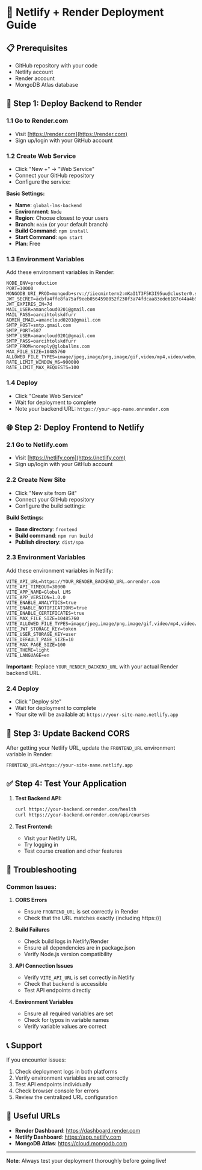 
# 🚀 Netlify + Render Deployment Guide

## 📋 Prerequisites
- GitHub repository with your code
- Netlify account
- Render account
- MongoDB Atlas database

## 🔧 Step 1: Deploy Backend to Render

### 1.1 Go to Render.com
- Visit [https://render.com](https://render.com)
- Sign up/login with your GitHub account

### 1.2 Create Web Service
- Click "New +" → "Web Service"
- Connect your GitHub repository
- Configure the service:

**Basic Settings:**
- **Name**: `global-lms-backend`
- **Environment**: `Node`
- **Region**: Choose closest to your users
- **Branch**: `main` (or your default branch)
- **Build Command**: `npm install`
- **Start Command**: `npm start`
- **Plan**: Free

### 1.3 Environment Variables
Add these environment variables in Render:

```env
NODE_ENV=production
PORT=10000
MONGODB_URI_PROD=mongodb+srv://iiecmintern2:mKaI1T3F5K3I95uu@cluster0.sidgh14.mongodb.net/global_lms
JWT_SECRET=acbfa4ffe8fa75af9eeb0564598052f230f3a74fdcaa83ede6187c44a4b9fb1f
JWT_EXPIRES_IN=7d
MAIL_USER=amancloud0201@gmail.com
MAIL_PASS=oarcihtolskdfurr
ADMIN_EMAIL=amancloud0201@gmail.com
SMTP_HOST=smtp.gmail.com
SMTP_PORT=587
SMTP_USER=amancloud0201@gmail.com
SMTP_PASS=oarcihtolskdfurr
SMTP_FROM=noreply@globallms.com
MAX_FILE_SIZE=10485760
ALLOWED_FILE_TYPES=image/jpeg,image/png,image/gif,video/mp4,video/webm,application/pdf
RATE_LIMIT_WINDOW_MS=900000
RATE_LIMIT_MAX_REQUESTS=100
```

### 1.4 Deploy
- Click "Create Web Service"
- Wait for deployment to complete
- Note your backend URL: `https://your-app-name.onrender.com`

## 🌐 Step 2: Deploy Frontend to Netlify

### 2.1 Go to Netlify.com
- Visit [https://netlify.com](https://netlify.com)
- Sign up/login with your GitHub account

### 2.2 Create New Site
- Click "New site from Git"
- Connect your GitHub repository
- Configure the build settings:

**Build Settings:**
- **Base directory**: `frontend`
- **Build command**: `npm run build`
- **Publish directory**: `dist/spa`

### 2.3 Environment Variables
Add these environment variables in Netlify:

```env
VITE_API_URL=https://YOUR_RENDER_BACKEND_URL.onrender.com
VITE_API_TIMEOUT=30000
VITE_APP_NAME=Global LMS
VITE_APP_VERSION=1.0.0
VITE_ENABLE_ANALYTICS=true
VITE_ENABLE_NOTIFICATIONS=true
VITE_ENABLE_CERTIFICATES=true
VITE_MAX_FILE_SIZE=10485760
VITE_ALLOWED_FILE_TYPES=image/jpeg,image/png,image/gif,video/mp4,video/webm,application/pdf
VITE_JWT_STORAGE_KEY=token
VITE_USER_STORAGE_KEY=user
VITE_DEFAULT_PAGE_SIZE=10
VITE_MAX_PAGE_SIZE=100
VITE_THEME=light
VITE_LANGUAGE=en
```

**Important**: Replace `YOUR_RENDER_BACKEND_URL` with your actual Render backend URL.

### 2.4 Deploy
- Click "Deploy site"
- Wait for deployment to complete
- Your site will be available at: `https://your-site-name.netlify.app`

## 🔗 Step 3: Update Backend CORS

After getting your Netlify URL, update the `FRONTEND_URL` environment variable in Render:

```env
FRONTEND_URL=https://your-site-name.netlify.app
```

## ✅ Step 4: Test Your Application

1. **Test Backend API:**
   ```bash
   curl https://your-backend.onrender.com/health
   curl https://your-backend.onrender.com/api/courses
   ```

2. **Test Frontend:**
   - Visit your Netlify URL
   - Try logging in
   - Test course creation and other features

## 🐛 Troubleshooting

### Common Issues:

1. **CORS Errors**
   - Ensure `FRONTEND_URL` is set correctly in Render
   - Check that the URL matches exactly (including https://)

2. **Build Failures**
   - Check build logs in Netlify/Render
   - Ensure all dependencies are in package.json
   - Verify Node.js version compatibility

3. **API Connection Issues**
   - Verify `VITE_API_URL` is set correctly in Netlify
   - Check that backend is accessible
   - Test API endpoints directly

4. **Environment Variables**
   - Ensure all required variables are set
   - Check for typos in variable names
   - Verify variable values are correct

## 📞 Support

If you encounter issues:
1. Check deployment logs in both platforms
2. Verify environment variables are set correctly
3. Test API endpoints individually
4. Check browser console for errors
5. Review the centralized URL configuration

## 🔗 Useful URLs

- **Render Dashboard**: https://dashboard.render.com
- **Netlify Dashboard**: https://app.netlify.com
- **MongoDB Atlas**: https://cloud.mongodb.com

---

**Note**: Always test your deployment thoroughly before going live!
